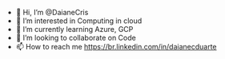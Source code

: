 - 👋 Hi, I’m @DaianeCris
- 👀 I’m interested in Computing in cloud
- 🌱 I’m currently learning Azure, GCP
- 💞️ I’m looking to collaborate on Code
- 📫 How to reach me https://br.linkedin.com/in/daianecduarte

<!---
DaianeCris/DaianeCris is a ✨ special ✨ repository because its `README.md` (this file) appears on your GitHub profile.
You can click the Preview link to take a look at your changes.
--->
